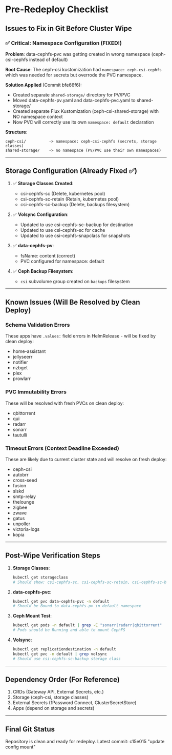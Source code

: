 # Pre-Redeploy Checklist

## Issues to Fix in Git Before Cluster Wipe

### ✅ Critical: Namespace Configuration (FIXED!)

**Problem**: data-cephfs-pvc was getting created in wrong namespace (ceph-csi-cephfs instead of default)

**Root Cause**: The ceph-csi kustomization had `namespace: ceph-csi-cephfs` which was needed for secrets but overrode the PVC namespace.

**Solution Applied** (Commit bfe66f6):
- Created separate `shared-storage/` directory for PV/PVC
- Moved data-cephfs-pv.yaml and data-cephfs-pvc.yaml to shared-storage/
- Created separate Flux Kustomization (ceph-csi-shared-storage) with NO namespace context
- Now PVC will correctly use its own `namespace: default` declaration

**Structure**:
```
ceph-csi/          -> namespace: ceph-csi-cephfs (secrets, storage classes)
shared-storage/    -> no namespace (PV/PVC use their own namespaces)
```

---

## Storage Configuration (Already Fixed ✅)

1. ✅ **Storage Classes Created**:
   - csi-cephfs-sc (Delete, kubernetes pool)
   - csi-cephfs-sc-retain (Retain, kubernetes pool)
   - csi-cephfs-sc-backup (Delete, backups filesystem)

2. ✅ **Volsync Configuration**:
   - Updated to use csi-cephfs-sc-backup for destination
   - Updated to use csi-cephfs-sc for cache
   - Updated to use csi-cephfs-snapclass for snapshots

3. ✅ **data-cephfs-pv**:
   - fsName: content (correct)
   - PVC configured for namespace: default

4. ✅ **Ceph Backup Filesystem**:
   - `csi` subvolume group created on `backups` filesystem

---

## Known Issues (Will Be Resolved by Clean Deploy)

### Schema Validation Errors
These apps have `.values:` field errors in HelmRelease - will be fixed by clean deploy:
- home-assistant
- jellyseerr
- notifier
- nzbget
- plex
- prowlarr

### PVC Immutability Errors
These will be resolved with fresh PVCs on clean deploy:
- qbittorrent
- qui
- radarr
- sonarr
- tautulli

### Timeout Errors (Context Deadline Exceeded)
These are likely due to current cluster state and will resolve on fresh deploy:
- ceph-csi
- autobrr
- cross-seed
- fusion
- slskd
- smtp-relay
- thelounge
- zigbee
- zwave
- gatus
- unpoller
- victoria-logs
- kopia

---

## Post-Wipe Verification Steps

1. **Storage Classes**:
   ```bash
   kubectl get storageclass
   # Should show: csi-cephfs-sc, csi-cephfs-sc-retain, csi-cephfs-sc-backup
   ```

2. **data-cephfs-pvc**:
   ```bash
   kubectl get pvc data-cephfs-pvc -n default
   # Should be Bound to data-cephfs-pv in default namespace
   ```

3. **Ceph Mount Test**:
   ```bash
   kubectl get pods -n default | grep -E "sonarr|radarr|qbittorrent"
   # Pods should be Running and able to mount CephFS
   ```

4. **Volsync**:
   ```bash
   kubectl get replicationdestination -n default
   kubectl get pvc -n default | grep volsync
   # Should use csi-cephfs-sc-backup storage class
   ```

---

## Dependency Order (For Reference)

1. CRDs (Gateway API, External Secrets, etc.)
2. Storage (ceph-csi, storage classes)
3. External Secrets (1Password Connect, ClusterSecretStore)
4. Apps (depend on storage and secrets)

---

## Final Git Status

Repository is clean and ready for redeploy.
Latest commit: c15e015 "update config mount"
